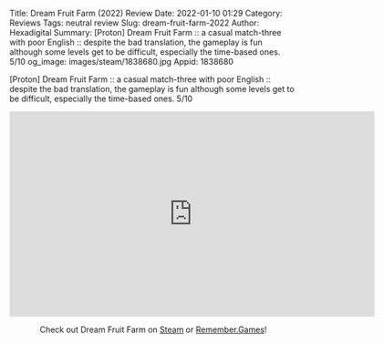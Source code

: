 Title: Dream Fruit Farm (2022) Review
Date: 2022-01-10 01:29
Category: Reviews
Tags: neutral review
Slug: dream-fruit-farm-2022
Author: Hexadigital
Summary: [Proton] Dream Fruit Farm :: a casual match-three with poor English :: despite the bad translation, the gameplay is fun although some levels get to be difficult, especially the time-based ones. 5/10
og_image: images/steam/1838680.jpg
Appid: 1838680

[Proton] Dream Fruit Farm :: a casual match-three with poor English :: despite the bad translation, the gameplay is fun although some levels get to be difficult, especially the time-based ones. 5/10

<center><iframe src="https://www.youtube.com/embed/PP4i8N3tqoc?feature=oembed" allow="accelerometer; autoplay; encrypted-media; gyroscope; picture-in-picture" width="640" height="360" frameborder="0"></iframe>

Check out Dream Fruit Farm on [Steam](https://store.steampowered.com/app/1838680/?curator_clanid=34633900) or [Remember.Games](https://remember.games/game/1988/)!</center>
